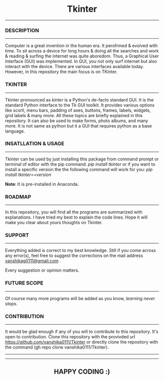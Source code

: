 # <center> **Tkinter** </center>
---


### **DESCRIPTION**
---

Computer is a great invention in the human era. It perofrmed & evolved with time.
To sit across a device for long hours & doing all the searches and work & reading & surfing the internet was quite aboredom.
Thus, a Graphical User Interface (GUI) was implemented. In GUI, you not only surf internet but also interact with the device.
There are various interfaces available today. However, in this repository the main focus is on TKinter.

### **TKINTER**
---

Tkinter pronounced as *kinter* is a Python's de-facto standard GUI. It is the standard Python interface to the Tk GUI toolkit.
It provides various options like scorll, menu bars, padding of axes, buttons, frames, labels, widgets, grid labels & many more.
All these topics are briefly explained in this repository.
It can also be used to make forms, photo albums, and many more.
It is not same as python but it a GUI that requires python as a base language.

### **INSATLLATION & USAGE**
---

Tkinter can be used by just installing this package from command prompt or terminal of editor
with the pip command: *pip install tkinter* or if you want to install a specific version the the following command will work for you:
*pip install tkinter==version*

<b>Note</b>: It is pre-installed in Anaconda.

### **ROADMAP**
---
In this repository, you will find all the programs are summarized with explanations.
I have tried my best to explain the code lines. 
Hope it will make you clear about yours thoughts on Tkinter.

### **SUPPORT**
---

Everything added is correct to my best knowledge.
Still if you come across any error(s), feel free to suggest the corrections on the mail address vanshikag0111@gmail.com .

Every suggestion or opinion matters.

### **FUTURE SCOPE**
---

Of course many more programs will be added as you know, *learning never stops*.

### **CONTRIBUTION**
---

It would be glad enough if any of you will to contribute to this repository.
It's open to contribution. 
Clone this repository with the provivded url https://github.com/vanshika0111/Tkinter 
or directly clone the repository with the command (gh repo clone vanshika0111/Tkinter).

---
---
## <center> **HAPPY CODING :)** </center>


